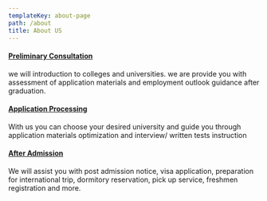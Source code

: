 ```yaml
---
templateKey: about-page
path: /about
title: About US
---
```

#### [Preliminary Consultation](https://web.archive.org/web/20220610042014/https://qhelpsac.com/consultation)

we will introduction to colleges and universities. we are provide you with assessment of application materials and employment outlook guidance after graduation.



#### [Application Processing](https://web.archive.org/web/20220610042014/https://qhelpsac.com/after-process)

With us you can choose your desired university and guide you through application materials optimization and interview/ written tests instruction



#### [After Admission](https://web.archive.org/web/20220610042014/https://qhelpsac.com/after-service)

We will assist you with post admission notice, visa application, preparation for international trip, dormitory reservation, pick up service, freshmen registration and more.